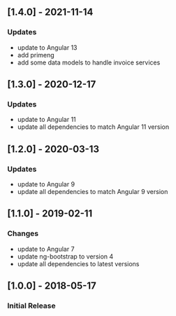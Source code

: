 ## [1.4.0] - 2021-11-14
### Updates
- update to Angular 13
- add primeng
- add some data models to handle invoice services

## [1.3.0] - 2020-12-17
### Updates
- update to Angular 11
- update all dependencies to match Angular 11 version

## [1.2.0] - 2020-03-13
### Updates
- update to Angular 9
- update all dependencies to match Angular 9 version

## [1.1.0] - 2019-02-11
### Changes
- update to Angular 7
- update ng-bootstrap to version 4
- update all dependencies to latest versions

## [1.0.0] - 2018-05-17
### Initial Release

